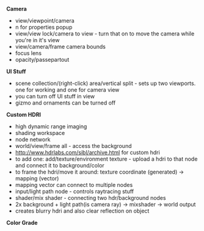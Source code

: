 **Camera**
- view/viewpoint/camera
- n for properties popup
- view/view lock/camera to view - turn that on to move the camera while you're in it's view
- view/camera/frame camera bounds
- focus lens
- opacity/passepartout

**UI Stuff**
- scene collection/(right-click) area/vertical split - sets up two viewports. one for working and one for camera view
- you can turn off UI stuff in view
- gizmo and ornaments can be turned off

**Custom HDRI**
- high dynamic range imaging 
- shading workspace
- node network
- world/view/frame all - access the background
- http://www.hdrlabs.com/sibl/archive.html for custom hdri
- to add one: add/texture/environment texture - upload a hdri to that node and connect it to background/color
- to frame the hdri/move it around: texture coordinate (generated) -> mapping (vector)
- mapping vector can connect to multiple nodes
- input/light path node - controls raytracing stuff
- shader/mix shader - connecting two hdr/background nodes
- 2x background + light path(is camera ray) -> mixshader -> world output
- creates blurry hdri and also clear reflection on object

**Color Grade**
